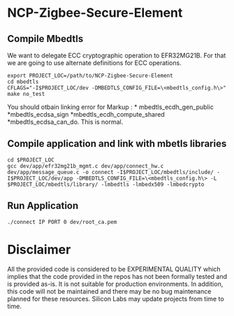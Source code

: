 # NCP-Zigbee-Secure-Element

## Compile Mbedtls

We want to delegate ECC cryptographic operation to EFR32MG21B. For that we are going to use alternate definitions for ECC operations.

```
export PROJECT_LOC=/path/to/NCP-Zigbee-Secure-Element
cd mbedtls
CFLAGS="-I$PROJECT_LOC/dev -DMBEDTLS_CONFIG_FILE=\<mbedtls_config.h\>" make no_test
```
You should otbain linking error for
Markup : * mbedtls_ecdh_gen_public *mbedtls_ecdsa_sign *mbedtls_ecdh_compute_shared *mbedtls_ecdsa_can_do.
This is normal.

## Compile application and link with mbetls libraries

```
cd $PROJECT_LOC
gcc dev/app/efr32mg21b_mgmt.c dev/app/connect_hw.c dev/app/message_queue.c -o connect -I$PROJECT_LOC/mbedtls/include/ -I$PROJECT_LOC/dev/app -DMBEDTLS_CONFIG_FILE=\<mbedtls_config.h\> -L $PROJECT_LOC/mbedtls/library/ -lmbedtls -lmbedx509 -lmbedcrypto
```
## Run Application

```
./connect IP PORT 0 dev/root_ca.pem
```

# Disclaimer
All the provided code is considered to be EXPERIMENTAL QUALITY which implies that the code provided in the repos has not been formally tested and is provided as-is. It is not suitable for production environments. In addition, this code will not be maintained and there may be no bug maintenance planned for these resources. Silicon Labs may update projects from time to time.
